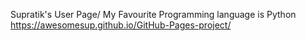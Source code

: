 Supratik's User Page/
My Favourite Programming language is Python
 https://awesomesup.github.io/GitHub-Pages-project/
